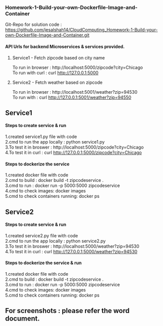 ### Homework-1-Build-your-own-Dockerfile-Image-and-Container

Git-Repo for solution code  : https://github.com/jesalshah14/CloudComputing_Homework-1-Build-your-own-Dockerfile-Image-and-Container.git

#### API Urls for backend Microservices & services provided.
1. Service1  - Fetch zipcode based on city name<br/>

    To run in browser   : http://localhost:5000/zipcode?city=Chicago<br/>
    To run with curl    : curl http://127.0.0.1:5000<br/>

2. Service2  - Fetch weather based on zipcode<br/>

    To run in browser   : http://localhost:5001/weather?zip=94530<br/>
    To run with         : curl http://127.0.0.1:5001/weather?zip=94550<br/>
    
## Service1

#### Steps to create service & run 
1.created service1.py file with code<br/>
2.cmd to run the app locally  : python service1.py<br/>
3.To test it in broswer       : http://localhost:5000/zipcode?city=Chicago<br/>
4.To test it in curl          : curl http://127.0.0.1:5000/zipcode?city=Chicago<br/>
                
#### Steps to dockerize the service
1.created docker file with code<br/>
2.cmd to build : docker build -t zipcodeservice .<br/>
3.cmd to run   : docker run -p 5000:5000 zipcodeservice<br/>
4.cmd to check images: docker images<br/>
5.cmd to check containers running: docker ps<br/>

## Service2

#### Steps to create service & run 
1.created service2.py file with code<br/>
2.cmd to run the app locally  : python service2.py<br/>
3.To test it in broswer       : http://localhost:5000/weather?zip=94530<br/>
4.To test it in curl          : curl http://127.0.0.1:5000/weather?zip=94530<br/>
                
#### Steps to dockerize the service & run 
1.created docker file with code<br/>
2.cmd to build : docker build -t zipcodeservice .<br/>
3.cmd to run   : docker run -p 5000:5000 zipcodeservice<br/>
4.cmd to check images: docker images<br/>
5.cmd to check containers running: docker ps<br/>
         
## For screenshots : please refer the word document.
